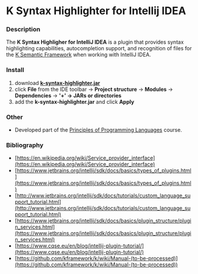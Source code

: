 # K Syntax Highlighter for Intellij IDEA

### Description
The **K Syntax Highligher for IntelliJ IDEA** is a plugin that provides syntax highlighting capabilities, autocompletion support, and recognition of files for the [K Semantic Framework](http://www.kframework.org/index.php/Main_Page) when working with IntelliJ IDEA.

### Install
1. download [**k-syntax-highlighter.jar**](https://github.com/ioanabirsan/K-Syntax-Highlighter-for-Intellij-IDEA/blob/master/MyPlugin/k-syntax-highlighter.jar)
2. click **File** from the IDE toolbar -> **Project structure** -> **Modules** -> **Dependencies** -> **'+' → JARs or directories**
3. add the **k-syntax-highlighter.jar** and click **Apply**

### Other
- Developed part of the [Principles of Programming Languages](https://profs.info.uaic.ro/~arusoaie.andrei/lectures/PLP/2017/plp.html) course.

### Bibliography
- [https://en.wikipedia.org/wiki/Service_provider_interface](https://en.wikipedia.org/wiki/Service_provider_interface)
- [https://www.jetbrains.org/intellij/sdk/docs/basics/types_of_plugins.html](https://www.jetbrains.org/intellij/sdk/docs/basics/types_of_plugins.html)
- [http://www.jetbrains.org/intellij/sdk/docs/tutorials/custom_language_support_tutorial.html](http://www.jetbrains.org/intellij/sdk/docs/tutorials/custom_language_support_tutorial.html)
- [https://www.jetbrains.org/intellij/sdk/docs/basics/plugin_structure/plugin_services.html](https://www.jetbrains.org/intellij/sdk/docs/basics/plugin_structure/plugin_services.html)
- [https://www.cqse.eu/en/blog/intellij-plugin-tutorial/](https://www.cqse.eu/en/blog/intellij-plugin-tutorial/)
- [https://github.com/kframework/k/wiki/Manual-(to-be-processed)](https://github.com/kframework/k/wiki/Manual-(to-be-processed))




